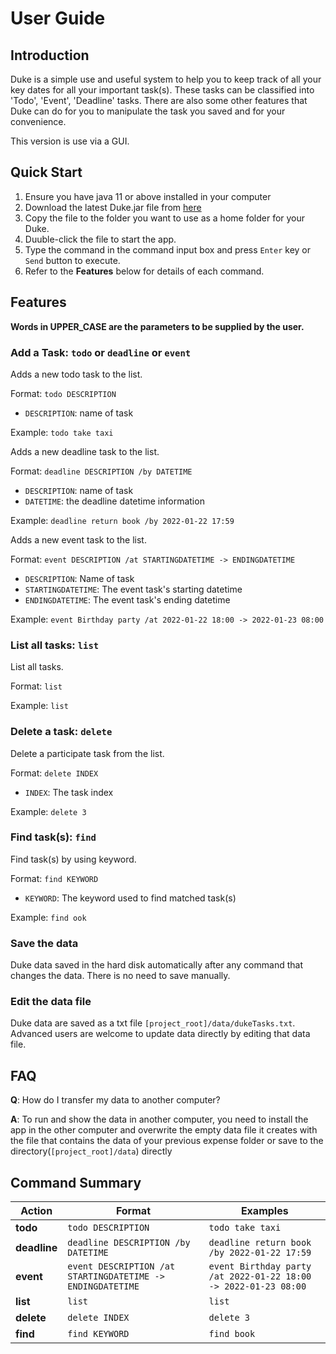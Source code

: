 # User Guide

## Introduction

Duke is a simple use and useful system to help you to keep track of all your key dates for all your important task(s). These tasks can be classified into 'Todo', 'Event', 'Deadline' tasks. There are also some other features that Duke can do for you to manipulate the task you saved and for your convenience.

This version is use via a GUI.

## Quick Start

1. Ensure you have java 11 or above installed in your computer
2. Download the latest Duke.jar file from [here](https://github.com/YangShuogeng/ip/releases/tag/GUI-Release)
3. Copy the file to the folder you want to use as a home folder for your Duke.
4. Duuble-click the file to start the app.
5. Type the command in the command input box and press `Enter` key or `Send` button to execute.
6. Refer to the **Features** below for details of each command.

## Features

**Words in UPPER_CASE are the parameters to be supplied by the user.**

### Add a Task: `todo` or `deadline` or `event`

Adds a new todo task to the list.

Format: `todo DESCRIPTION`
* `DESCRIPTION`: name of task

Example: `todo take taxi`

Adds a new deadline task to the list.

Format: `deadline DESCRIPTION /by DATETIME`
* `DESCRIPTION`: name of task
* `DATETIME`: the deadline datetime information

Example: `deadline return book /by 2022-01-22 17:59`

Adds a new event task to the list.

Format: `event DESCRIPTION /at STARTINGDATETIME -> ENDINGDATETIME`
* `DESCRIPTION`: Name of task
* `STARTINGDATETIME`: The event task's starting datetime
* `ENDINGDATETIME`: The event task's ending datetime

Example: `event Birthday party /at 2022-01-22 18:00 -> 2022-01-23 08:00`

### List all tasks: `list`

List all tasks.

Format: `list`

Example: `list`

### Delete a task: `delete`

Delete a participate task from the list.

Format: `delete INDEX`
* `INDEX`: The task index

Example: `delete 3`

### Find task(s): `find`

Find task(s) by using keyword.

Format: `find KEYWORD`
* `KEYWORD`: The keyword used to find matched task(s)

Example: `find ook`

### Save the data

Duke data saved in the hard disk automatically after any command that changes the data. There is no need to save manually.

### Edit the data file

Duke data are saved as a txt file ```[project_root]/data/dukeTasks.txt```. Advanced users are welcome to update data directly by editing that data file.

## FAQ

**Q**: How do I transfer my data to another computer?

**A**: To run and show the data in another computer, you need to install the app in the other computer and overwrite the empty data file it creates with the file that contains the data of your previous expense folder or save to the directory(```[project_root]/data```) directly

## Command Summary

**Action** | **Format** | **Examples**
------------- | ----------------- | -------------------
**todo** | ```todo DESCRIPTION``` | ```todo take taxi```
**deadline** | ```deadline DESCRIPTION /by DATETIME``` | ```deadline return book /by 2022-01-22 17:59```
**event** | ```event DESCRIPTION /at STARTINGDATETIME -> ENDINGDATETIME``` | ```event Birthday party /at 2022-01-22 18:00 -> 2022-01-23 08:00```
**list** | ```list``` | ```list```
**delete** | ```delete INDEX``` | ```delete 3```
**find** | ```find KEYWORD``` | ```find book```


